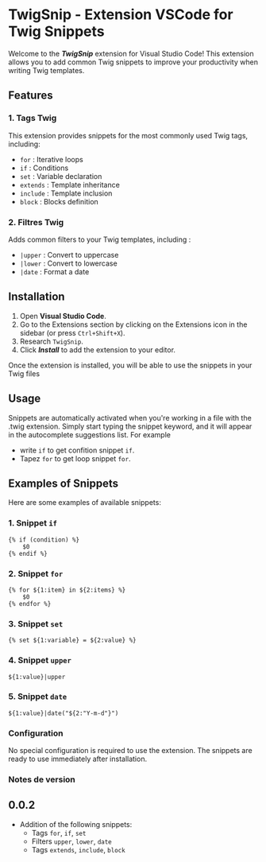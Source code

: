# TwigSnip - Extension VSCode for Twig Snippets

Welcome to the ***TwigSnip*** extension for Visual Studio Code! This extension allows you to add common Twig snippets to improve your productivity when writing Twig templates.

## Features

### 1. **Tags Twig**
This extension provides snippets for the most commonly used Twig tags, including:
- `for` : Iterative loops
- `if` : Conditions
- `set` : Variable declaration
- `extends` : Template inheritance
- `include` : Template inclusion
- `block` : Blocks definition

### 2. **Filtres Twig**
Adds common filters to your Twig templates, including :
- `|upper` : Convert to uppercase
- `|lower` : Convert to lowercase
- `|date` : Format a date

## Installation

1. Open **Visual Studio Code**.
2. Go to the Extensions section by clicking on the Extensions icon in the sidebar (or press `Ctrl+Shift+X`).
3. Research `TwigSnip`.
4. Click ***Install*** to add the extension to your editor.

Once the extension is installed, you will be able to use the snippets in your Twig files 
## Usage

Snippets are automatically activated when you're working in a file with the .twig extension. Simply start typing the snippet keyword, and it will appear in the autocomplete suggestions list. For example
- write `if` to get confition snippet `if`.
- Tapez `for` to get loop snippet `for`.

## Examples of Snippets

Here are some examples of available snippets:

### 1. **Snippet `if`**
```twig
{% if (condition) %}
    $0
{% endif %}
```

### 2. **Snippet `for`**
```twig
{% for ${1:item} in ${2:items} %}
    $0
{% endfor %}
```

### 3. **Snippet `set`**
```twig
{% set ${1:variable} = ${2:value} %}
```

### 4. **Snippet `upper`**
```twig
${1:value}|upper
```

### 5. **Snippet `date`**
```twig
${1:value}|date("${2:"Y-m-d"}")
```

### Configuration
No special configuration is required to use the extension. The snippets are ready to use immediately after installation.

### Notes de version
## 0.0.2
- Addition of the following snippets:
  - Tags `for`, `if`, `set`
  - Filters `upper`, `lower`, `date`
  - Tags `extends`, `include`, `block`